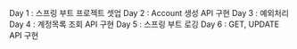 Day 1 : 스프링 부트 프로젝트 셋업
Day 2 : Account 생성 API 구현
Day 3 : 예외처리
Day 4 : 계정목록 조회 API 구현
Day 5 : 스프링 부트 로깅
Day 6 : GET, UPDATE API 구현


